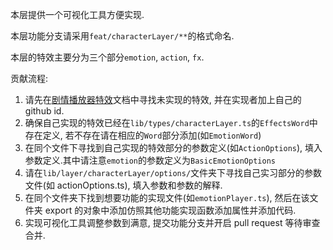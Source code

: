 本层提供一个可视化工具方便实现.

本层功能分支请采用`feat/characterLayer/**`的格式命名.

本层的特效主要分为三个部分`emotion`, `action`, `fx`.

贡献流程:

1. 请先在[剧情播放器特效](https://docs.qq.com/sheet/DQ3doZ0NoUFZ6V0VJ?tab=BB08J2)文档中寻找未实现的特效, 并在实现者加上自己的 github id.
2. 确保自己实现的特效已经在`lib/types/characterLayer.ts`的`EffectsWord`中存在定义, 若不存在请在相应的`Word`部分添加(如`EmotionWord`)
3. 在同个文件下寻找到自己实现的特效部分的参数定义(如`ActionOptions`), 填入参数定义.其中请注意`emotion`的参数定义为`BasicEmotionOptions`
4. 请在`lib/layer/characterLayer/options/`文件夹下寻找自己实习部分的参数文件(如 actionOptions.ts), 填入参数和参数的解释.
5. 在同个文件夹下找到想要功能的实现文件(如`emotionPlayer.ts`), 然后在该文件夹 export 的对象中添加仿照其他功能实现函数添加属性并添加代码.
6. 实现可视化工具调整参数到满意, 提交功能分支并开启 pull request 等待审查合并.
